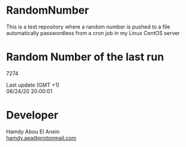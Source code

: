 # RandomNumber    
This is a test repository where a random number is pushed to a file automatically passwordless from a cron job in my Linux CentOS server    
# Random Number of the last run   
7274
      
Last update (GMT +1)    
08/24/20 20:00:01
# Developer    
Hamdy Abou El Anein   
hamdy.aea@protonmail.com
